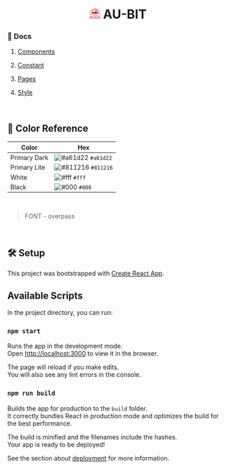 <h1 align="center">
 <img src="./public/images/logo-maroon.png" alt="logo" width="25px" />
 AU-BIT
</h1>


### 📖 Docs

1.  [Components](./src/components/ "Components")

2.  [Constant](./src/constants/ "Constant")

3.  [Pages](./src/pages/ "Pages")

4.  [Style](./src/styles/ "Style")

<br />


## 🎨 Color Reference

| Color        | Hex                                                                |
| ------------ | ------------------------------------------------------------------ |
| Primary Dark | ![#a61d22](https://via.placeholder.com/10/a61d22?text=+) `#a61d22` |
| Primary Lite | ![#811216](https://via.placeholder.com/10/811216?text=+) `#811216` |
| White        | ![#fff](https://via.placeholder.com/10/fff?text=+) `#fff`          |
| Black        | ![#000](https://via.placeholder.com/10/000?text=+) `#000`          |

<br />

> FONT - overpass

<br />

## 🛠️ Setup
This project was bootstrapped with [Create React App](https://github.com/facebook/create-react-app).

## Available Scripts

In the project directory, you can run:

### `npm start`

Runs the app in the development mode.<br />
Open [http://localhost:3000](http://localhost:3000) to view it in the browser.

The page will reload if you make edits.<br />
You will also see any lint errors in the console.

### `npm run build`

Builds the app for production to the `build` folder.<br />
It correctly bundles React in production mode and optimizes the build for the best performance.

The build is minified and the filenames include the hashes.<br />
Your app is ready to be deployed!

See the section about [deployment](https://facebook.github.io/create-react-app/docs/deployment) for more information.


